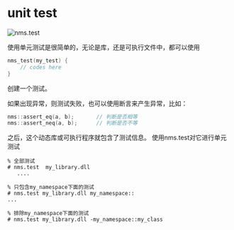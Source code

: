 
# unit test

![nms.test](https://github.com/lumpyzhu/nmscc/blob/master/doc/nms.test.gif)

使用单元测试是很简单的，无论是库，还是可执行文件中，都可以使用
```cpp
nms_test(my_test) {
    // codes here
}
```
创建一个测试。

如果出现异常，则测试失败，也可以使用断言来产生异常，比如：
```cpp
nms::assert_eq(a, b);       // 判断是否相等
nms::assert_neq(a, b);      // 判断是否不等
```

之后，这个动态库或可执行程序就包含了测试信息。
使用nms.test对它进行单元测试


```shell
% 全部测试
# nms.test  my_library.dll
   ....
   
% 只包含my_namespace下面的测试   
# nms.test my_library.dll my_namespace::
...

% 排除my_namespace下面的测试
# nms.test my_library.dll -my_namespace::my_class 
```

